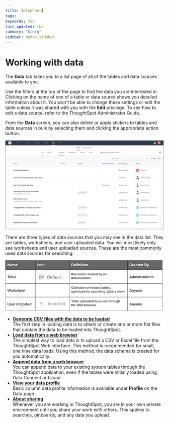 ```yaml
---
title: [elephant]
tags: 
keywords: tbd
last_updated: tbd
summary: "blerg"
sidebar: mydoc_sidebar
---
```

# Working with data

The **Data** tab takes you to a list page of all of the tables and data sources available to you.

Use the filters at the top of the page to find the data you are interested in. Clicking on the name of one of a table or data source shows you detailed information about it. You won't be able to change these settings or edit the table unless it was shared with you with the **Edit** privilege. To see how to edit a data source, refer to the ThoughtSpot Administrator Guide.

From the **Data** screen, you can also delete or apply stickers to tables and data sources in bulk by selecting them and clicking the appropriate action button.

 ![](../../../images/manage_data_page.png "Data page") 

There are three types of data sources that you may see in the data list. They are tables, worksheets, and user uploaded data. You will most likely only see worksheets and user uploaded sources. These are the most commonly used data sources for searching.

 ![](../../../images/types_of_data_sources_table.png "Types of Data Sources") 

-   **[Generate CSV files with the data to be loaded](../../../admin/loading/generate_flat_file.html)**  
The first step in loading data is to obtain or create one or more flat files that contain the data to be loaded into ThoughtSpot.
-   **[Load data from a web browser](../../../admin/loading/load_from_web_browserdita.html)**  
The simplest way to load data is to upload a CSV or Excel file from the ThoughtSpot Web interface. This method is recommended for small, one time data loads. Using this method, the data schema is created for you automatically.
-   **[Append data from a web browser](../../../admin/loading/append_data_from_a_web_browser.html)**  
 You can append data to your existing system tables through the ThoughtSpot application, even if the tables were initially loaded using Data Connect or tsload.
-   **[View your data profile](../../../admin/loading/view_your_data_profile.html)**  
Basic column data profile information is available under **Profile** on the Data page.
-   **[About sharing](../../../pages/end_user_guide/data_view/sharing_for_end_users.html)**  
Whenever you are working in ThoughtSpot, you are in your own private environment until you share your work with others. This applies to searches, pinboards, and any data you upload.

